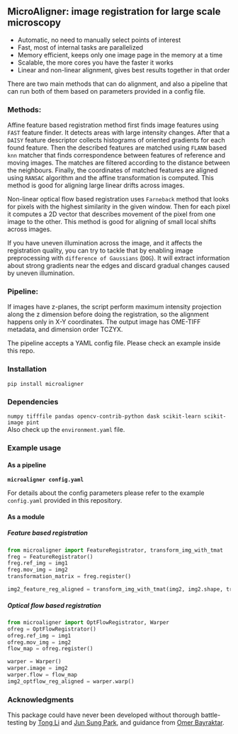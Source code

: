 ## MicroAligner: image registration for large scale microscopy

- Automatic, no need to manually select points of interest
- Fast, most of internal tasks are parallelized
- Memory efficient, keeps only one image page in the memory at a time
- Scalable, the more cores you have the faster it works
- Linear and non-linear alignment, gives best results together in that order

There are two main methods that can do alignment, and also a pipeline that can run both of them based 
on parameters provided in a config file.

### Methods:

Affine feature based registration method first finds image features using `FAST` feature finder. It detects areas with 
large intensity changes. After that a `DAISY` feature descriptor collects histograms of oriented gradients
for each found feature. Then the described features are matched using `FLANN` based `knn` matcher that finds 
correspondence between features of reference and moving images. The matches are filtered according to the distance between the neighbours.
Finally, the coordinates of matched features are aligned using `RANSAC` algorithm and the affine transformation is computed.
This method is good for aligning large linear drifts across images. 

Non-linear optical flow based registration uses `Farneback` method that looks for pixels with the highest similarity in the given window.
Then for each pixel it computes a 2D vector that describes movement of the pixel from one image to the other. 
This method is good for aligning of small local shifts across images.

If you have uneven illumination across the image, and it affects the registration quality, 
you can try to tackle that by enabling image preprocessing with `difference of Gaussians` (`DOG`). 
It will extract information about strong gradients near the edges
and discard gradual changes caused by uneven illumination.

### Pipeline:

If images have z-planes, the script perform maximum intensity projection along the z dimension
before doing the registration, so the alignment happens only in X-Y coordinates.
The output image has OME-TIFF metadata, and dimension order TCZYX.

The pipeline accepts a YAML config file. Please check an example inside this repo.

### Installation

`pip install microaligner`

### Dependencies
`numpy tifffile pandas opencv-contrib-python dask scikit-learn scikit-image pint` \
Also check up the `environment.yaml` file.

### Example usage

#### As a pipeline
**`microaligner config.yaml`**

For details about the config parameters please refer to the example `config.yaml` provided in this repository.

#### As a module

##### Feature based registration
```python
from microaligner import FeatureRegistrator, transform_img_with_tmat
freg = FeatureRegistrator()
freg.ref_img = img1
freg.mov_img = img2
transformation_matrix = freg.register()

img2_feature_reg_aligned = transform_img_with_tmat(img2, img2.shape, transformation_matrix)
```

##### Optical flow based registration
```python
from microaligner import OptFlowRegistrator, Warper 
ofreg = OptFlowRegistrator()
ofreg.ref_img = img1
ofreg.mov_img = img2
flow_map = ofreg.register()

warper = Warper()
warper.image = img2
warper.flow = flow_map
img2_optflow_reg_aligned = warper.warp()
```

### Acknowledgments

This package could have never been developed without thorough battle-testing by 
[Tong Li](https://github.com/BioinfoTongLI) 
and [Jun Sung Park](https://github.com/jpark27), 
and guidance from [Omer Bayraktar](https://github.com/oabayraktar).
